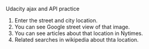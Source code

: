 Udacity ajax and API practice

1) Enter the street and city location. 
2) You can see Google street view of that image. 
3) You can see articles about that location in Nytimes. 
4) Related searches in wikipedia about thta location.	
